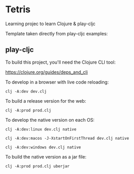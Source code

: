 # Tetris
Learning projec to learn Clojure & play-cljc

Template taken directly from play-cljc examples:

## play-cljc

To build this project, you'll need the Clojure CLI tool:

https://clojure.org/guides/deps_and_cli


To develop in a browser with live code reloading:

`clj -A:dev dev.clj`


To build a release version for the web:

`clj -A:prod prod.clj`


To develop the native version on each OS:

`clj -A:dev:linux dev.clj native`

`clj -A:dev:macos -J-XstartOnFirstThread dev.clj native`

`clj -A:dev:windows dev.clj native`


To build the native version as a jar file:

`clj -A:prod prod.clj uberjar`
